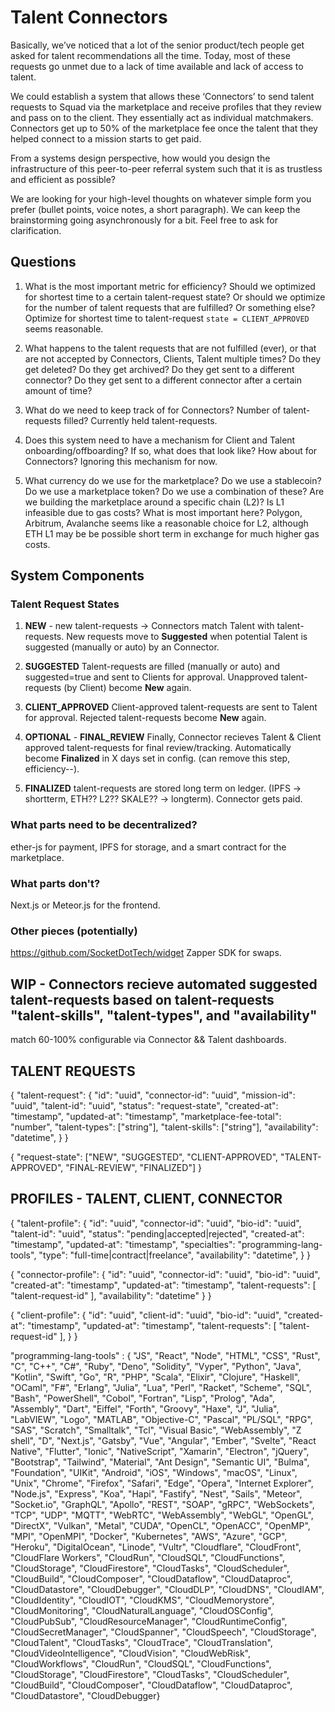 # Talent Connectors

Basically, we’ve noticed that a lot of the senior product/tech people get asked for talent recommendations all the time. Today, most of these requests go unmet due to a lack of time available and lack of access to talent.

We could establish a system that allows these ‘Connectors’ to send talent requests to Squad via the marketplace and receive profiles that they review and pass on to the client. They essentially act as individual matchmakers. Connectors get up to 50% of the marketplace fee once the talent that they helped connect to a mission starts to get paid.

From a systems design perspective, how would you design the infrastructure of this peer-to-peer referral system such that it is as trustless and efficient as possible?

We are looking for your high-level thoughts on whatever simple form you prefer (bullet points, voice notes, a short paragraph). We can keep the brainstorming going asynchronously for a bit. Feel free to ask for clarification.

## Questions

1) What is the most important metric for efficiency? Should we optimized for shortest time to a certain talent-request state? Or should we optimize for the number of talent requests that are fulfilled? Or something else? Optimize for shortest time to talent-request `state = CLIENT_APPROVED` seems reasonable.

2) What happens to the talent requests that are not fulfilled (ever), or that are not accepted by Connectors, Clients, Talent multiple times? Do they get deleted? Do they get archived? Do they get sent to a different connector? Do they get sent to a different connector after a certain amount of time?

3) What do we need to keep track of for Connectors? Number of talent-requests filled? Currently held talent-requests. 

4) Does this system need to have a mechanism for Client and Talent onboarding/offboarding? If so, what does that look like? How about for Connectors? Ignoring this mechanism for now.

5) What currency do we use for the marketplace? Do we use a stablecoin? Do we use a marketplace token? Do we use a combination of these? Are we building the marketplace around a specific chain (L2)? Is L1 infeasible due to gas costs? What is most important here? Polygon, Arbitrum, Avalanche seems like a reasonable choice for L2, although ETH L1 may be be possible short term in exchange for much higher gas costs.

## System Components

### Talent Request States

1) **NEW** - new talent-requests -> Connectors match Talent with talent-requests. New requests move to **Suggested** when potential Talent is suggested (manually or auto) by an Connector.
2) **SUGGESTED** Talent-requests are filled (manually or auto) and suggested=true and sent to Clients for approval. Unapproved talent-requests (by Client) become **New** again.
3) **CLIENT_APPROVED** Client-approved talent-requests are sent to Talent for approval. Rejected talent-requests become **New** again.
4) **OPTIONAL** - **FINAL_REVIEW** Finally, Connector recieves Talent & Client approved talent-requests for final review/tracking. Automatically become **Finalized** in X days set in config. (can remove this step, efficiency--).

5) **FINALIZED** talent-requests are stored long term on ledger. (IPFS -> shortterm, ETH?? L2?? SKALE?? -> longterm). Connector gets paid.

### What parts need to be decentralized?

ether-js for payment, IPFS for storage, and a smart contract for the marketplace.

### What parts don't?

Next.js or Meteor.js for the frontend.

### Other pieces (potentially)

<https://github.com/SocketDotTech/widget>
Zapper SDK for swaps.

## WIP - Connectors recieve automated suggested talent-requests based on talent-requests "talent-skills", "talent-types", and "availability"

match 60-100% configurable via Connector && Talent dashboards.

## TALENT REQUESTS

<!-- talent-requests -->
{
    "talent-request": {
        "id": "uuid",
        "connector-id": "uuid",
        "mission-id": "uuid",
        "talent-id": "uuid",
        "status": "request-state",
        "created-at": "timestamp",
        "updated-at": "timestamp",
        "marketplace-fee-total": "number",
        "talent-types": ["string"],
        "talent-skills": ["string"],
        "availability": "datetime",
    }
}
<!-- request-state -->
{
    "request-state": ["NEW", "SUGGESTED", "CLIENT-APPROVED", "TALENT-APPROVED", "FINAL-REVIEW", "FINALIZED"]
}

## PROFILES - TALENT, CLIENT, CONNECTOR
<!-- talent-profiles -->
{
    "talent-profile": {
        "id": "uuid",
        "connector-id": "uuid",
        "bio-id": "uuid",
        "talent-id": "uuid",
        "status": "pending|accepted|rejected",
        "created-at": "timestamp",
        "updated-at": "timestamp",
        "specialties": "programming-lang-tools",
        "type": "full-time|contract|freelance",
        "availability": "datetime",
    }
}

<!-- connector-profiles -->
{
    "connector-profile": {
        "id": "uuid",
        "connector-id": "uuid",
        "bio-id": "uuid",
        "created-at": "timestamp",
        "updated-at": "timestamp",
        "talent-requests": [
            "talent-request-id"
        ],
        "availability": "datetime"
        }
}

<!-- client-profiles -->
{
    "client-profile": {
        "id": "uuid",
        "client-id": "uuid",
        "bio-id": "uuid",
        "created-at": "timestamp",
        "updated-at": "timestamp",
        "talent-requests": [
            "talent-request-id"
        ],
    }
}
<!-- programming languages & tools -->

"programming-lang-tools" : { "JS", "React", "Node", "HTML", "CSS", "Rust", "C", "C++", "C#", "Ruby", "Deno", "Solidity", "Vyper", "Python", "Java", "Kotlin", "Swift", "Go", "R", "PHP", "Scala", "Elixir", "Clojure", "Haskell", "OCaml", "F#", "Erlang", "Julia", "Lua", "Perl", "Racket", "Scheme", "SQL", "Bash", "PowerShell", "Cobol", "Fortran", "Lisp", "Prolog", "Ada", "Assembly", "Dart", "Eiffel", "Forth", "Groovy", "Haxe", "J", "Julia", "LabVIEW", "Logo", "MATLAB", "Objective-C", "Pascal", "PL/SQL", "RPG", "SAS", "Scratch", "Smalltalk", "Tcl", "Visual Basic", "WebAssembly", "Z shell", "D", "Next.js", "Gatsby", "Vue", "Angular", "Ember", "Svelte", "React Native", "Flutter", "Ionic", "NativeScript", "Xamarin", "Electron", "jQuery", "Bootstrap", "Tailwind", "Material", "Ant Design", "Semantic UI", "Bulma", "Foundation", "UIKit", "Android", "iOS", "Windows", "macOS", "Linux", "Unix", "Chrome", "Firefox", "Safari", "Edge", "Opera", "Internet Explorer", "Node.js", "Express", "Koa", "Hapi", "Fastify", "Nest", "Sails", "Meteor", "Socket.io", "GraphQL", "Apollo", "REST", "SOAP", "gRPC", "WebSockets", "TCP", "UDP", "MQTT", "WebRTC", "WebAssembly", "WebGL", "OpenGL", "DirectX", "Vulkan", "Metal", "CUDA", "OpenCL", "OpenACC", "OpenMP", "MPI", "OpenMPI", "Docker", "Kubernetes", "AWS", "Azure", "GCP", "Heroku", "DigitalOcean", "Linode", "Vultr", "Cloudflare", "CloudFront", "CloudFlare Workers", "CloudRun", "CloudSQL", "CloudFunctions", "CloudStorage", "CloudFirestore", "CloudTasks", "CloudScheduler", "CloudBuild", "CloudComposer", "CloudDataflow", "CloudDataproc", "CloudDatastore", "CloudDebugger", "CloudDLP", "CloudDNS", "CloudIAM", "CloudIdentity", "CloudIOT", "CloudKMS", "CloudMemorystore", "CloudMonitoring", "CloudNaturalLanguage", "CloudOSConfig", "CloudPubSub", "CloudResourceManager", "CloudRuntimeConfig", "CloudSecretManager", "CloudSpanner", "CloudSpeech", "CloudStorage", "CloudTalent", "CloudTasks", "CloudTrace", "CloudTranslation", "CloudVideoIntelligence", "CloudVision", "CloudWebRisk", "CloudWorkflows", "CloudRun", "CloudSQL", "CloudFunctions", "CloudStorage", "CloudFirestore", "CloudTasks", "CloudScheduler", "CloudBuild", "CloudComposer", "CloudDataflow", "CloudDataproc", "CloudDatastore", "CloudDebugger}
